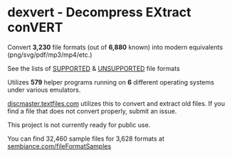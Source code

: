 # dexvert - **D**ecompress **EX**tract con**VERT**
Convert **3,230** file formats (out of **6,880** known) into modern equivalents (png/svg/pdf/mp3/mp4/etc.)

See the lists of [SUPPORTED](SUPPORTED.md) & [UNSUPPORTED](UNSUPPORTED.md) file formats

Utilizes **579** helper programs running on **6** different operating systems under various emulators.

[discmaster.textfiles.com](http://discmaster.textfiles.com/) utilizes this to convert and extract old files. If you find a file that does not convert properly, submit an issue.

This project is not currently ready for public use.

You can find 32,460 sample files for 3,628 formats at [sembiance.com/fileFormatSamples](https://sembiance.com/fileFormatSamples/)
